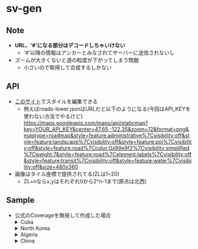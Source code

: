 # sv-gen

## Note
  - **URL、'#'になる部分はデコードしちゃいけない**
    - '#'以降の情報はアンカーとみなされてサーバーに送信されないし
  - ズームが大きくないと道の粒度が下がってしまう問題
    - 小さいので取得して合成するしかない

## API
- [このサイト](https://mapstyle.withgoogle.com/)でスタイルを編集できる
  - 例えばroads-lower.jsonはURLだと以下のようになる(今回はAPI_KEYを使わない方法でやるけど)  
    https://maps.googleapis.com/maps/api/staticmap?key=YOUR_API_KEY&center=47.65,-122.35&zoom=12&format=png&maptype=roadmap&style=feature:administrative%7Cvisibility:off&style=feature:landscape%7Cvisibility:off&style=feature:poi%7Cvisibility:off&style=feature:road%7Ccolor:0x99e9f2%7Cvisibility:simplified%7Cweight:7&style=feature:road%7Celement:labels%7Cvisibility:off&style=feature:transit%7Cvisibility:off&style=feature:water%7Cvisibility:off&size=480x360
- 画像はタイル座標で提供されてる(ZLは1~20)
  - ZL=nならx,yはそれぞれ0から2^n-1まで(原点は北西)

## Sample
- 公式のCoverageを無視して作成した場合
  <details>
    <summary>Cuba</summary>
    <img src="./img/Cuba.png">
  </details>
  <details>
    <summary>North Korea</summary>
    <img src="./img/North-Korea.png">
  </details>
  <details>
    <summary>Algeria</summary>
    <img src="./img/Algeria.png">
  </details>
  <details>
    <summary>China</summary>
    <img src="./img/China.png">
  </details>
